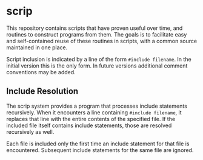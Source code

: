 # scrip

This repository contains scripts that have proven useful over time, and routines to construct programs from them. The goals is to facilitate easy and self-contained reuse of these routines in scripts, with a common source maintained in one place.

Script inclusion is indicated by a line of the form `#include filename`. In the initial version this is the only form. In future versions additional comment conventions may be added.

## Include Resolution

The scrip system provides a program that processes include statements recursively. When it encounters a line containing `#include filename`, it replaces that line with the entire contents of the specified file. If the included file itself contains include statements, those are resolved recursively as well.

Each file is included only the first time an include statement for that file is encountered. Subsequent include statements for the same file are ignored.


